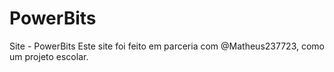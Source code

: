 # PowerBits
 Site - PowerBits
 Este site foi feito em parceria com @Matheus237723, como um projeto escolar.
